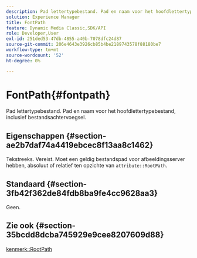```yaml
---
description: Pad lettertypebestand. Pad en naam voor het hoofdlettertypebestand, inclusief bestandsachtervoegsel.
solution: Experience Manager
title: FontPath
feature: Dynamic Media Classic,SDK/API
role: Developer,User
exl-id: 251ded53-47db-4855-a40b-7078dfc24d87
source-git-commit: 206e4643e3926cb85b4be2189743578f88180be7
workflow-type: tm+mt
source-wordcount: '52'
ht-degree: 0%

---
```


# FontPath{#fontpath}

Pad lettertypebestand. Pad en naam voor het hoofdlettertypebestand, inclusief bestandsachtervoegsel.

## Eigenschappen {#section-ae2b7daf74a4419ebcec8f13aa8c1462}

Tekstreeks. Vereist. Moet een geldig bestandspad voor afbeeldingsserver hebben, absoluut of relatief ten opzichte van `attribute::RootPath`.

## Standaard {#section-3fb42f362de84fdb8ba9fe4cc9628aa3}

Geen.

## Zie ook {#section-35bcdd8dcba745929e9cee8207609d88}

[kenmerk::RootPath](/help/aem-is-ir-api/is-api/image-catalog/image-serving-api-ref/c-image-catalog-reference/c-attributes-reference/r-rootpath.md)
